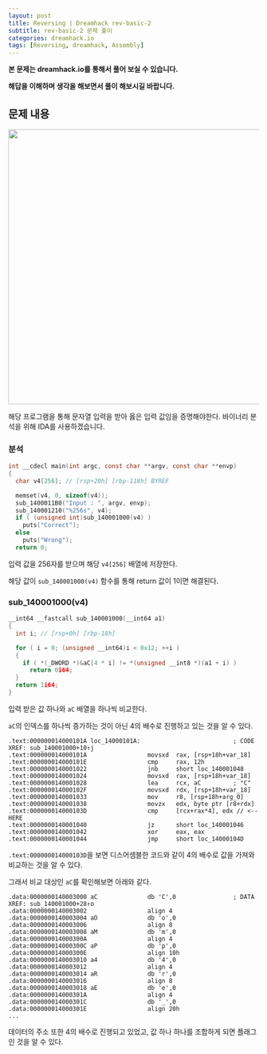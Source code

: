 ```yaml
---
layout: post
title: Reversing | Dreamhack rev-basic-2
subtitle: rev-basic-2 문제 풀이
categories: dreamhack.io
tags: [Reversing, dreamhack, Assembly]
---
```


**본 문제는 dreamhack.io를 통해서 풀어 보실 수 있습니다.**

**해답을 이해하며 생각을 해보면서 풀이 해보시길 바랍니다.**

## 문제 내용

<p align="center">
<img src ="https://user-images.githubusercontent.com/78135526/227756677-eb6473d0-bab2-492e-afb3-912a2d212ba7.png" width = 550>
</p>

해당 프로그램을 통해 문자열 입력을 받아 옳은 입력 값임을 증명해야한다. 바이너리 분석을 위해 IDA를 사용하겠습니다.

### 분석

```C
int __cdecl main(int argc, const char **argv, const char **envp)
{
  char v4[256]; // [rsp+20h] [rbp-118h] BYREF

  memset(v4, 0, sizeof(v4));
  sub_1400011B0("Input : ", argv, envp);
  sub_140001210("%256s", v4);
  if ( (unsigned int)sub_140001000(v4) )
    puts("Correct");
  else
    puts("Wrong");
  return 0;
```

입력 값을 256자를 받으며 해당 `v4[256]` 배열에 저장한다.

해당 값이 `sub_140001000(v4)` 함수를 통해 return 값이 1이면 해결된다.

### sub_140001000(v4)

```C
__int64 __fastcall sub_140001000(__int64 a1)
{
  int i; // [rsp+0h] [rbp-18h]

  for ( i = 0; (unsigned __int64)i < 0x12; ++i )
  {
    if ( *(_DWORD *)&aC[4 * i] != *(unsigned __int8 *)(a1 + i) )
      return 0i64;
  }
  return 1i64;
}
```

입력 받은 값 하나와 `aC` 배열을 하나씩 비교한다.

`aC`의 인덱스를 하나씩 증가하는 것이 아닌 4의 배수로 진행하고 있는 것을 알 수 있다.

```armasm
.text:000000014000101A loc_14000101A:                          ; CODE XREF: sub_140001000+10↑j
.text:000000014000101A                 movsxd  rax, [rsp+18h+var_18]
.text:000000014000101E                 cmp     rax, 12h
.text:0000000140001022                 jnb     short loc_140001048
.text:0000000140001024                 movsxd  rax, [rsp+18h+var_18]
.text:0000000140001028                 lea     rcx, aC         ; "C"
.text:000000014000102F                 movsxd  rdx, [rsp+18h+var_18]
.text:0000000140001033                 mov     r8, [rsp+18h+arg_0]
.text:0000000140001038                 movzx   edx, byte ptr [r8+rdx]
.text:000000014000103D                 cmp     [rcx+rax*4], edx // <-- HERE
.text:0000000140001040                 jz      short loc_140001046
.text:0000000140001042                 xor     eax, eax
.text:0000000140001044                 jmp     short loc_14000104D
```

`.text:000000014000103D`을 보면 디스어셈블한 코드와 같이 4의 배수로 값을 가져와 비교하는 것을 알 수 있다.

그래서 비교 대상인 `aC`를 확인해보면 아래와 같다.

```armasm
.data:0000000140003000 aC              db 'C',0                ; DATA XREF: sub_140001000+28↑o
.data:0000000140003002                 align 4
.data:0000000140003004 aO              db 'o',0
.data:0000000140003006                 align 8
.data:0000000140003008 aM              db 'm',0
.data:000000014000300A                 align 4
.data:000000014000300C aP              db 'p',0
.data:000000014000300E                 align 10h
.data:0000000140003010 a4              db '4',0
.data:0000000140003012                 align 4
.data:0000000140003014 aR              db 'r',0
.data:0000000140003016                 align 8
.data:0000000140003018 aE              db 'e',0
.data:000000014000301A                 align 4
.data:000000014000301C                 db '_',0
.data:000000014000301E                 align 20h
...
```

데이터의 주소 또한 4의 배수로 진행되고 있었고, 값 하나 하나를 조합하게 되면 플래그인 것을 알 수 있다.